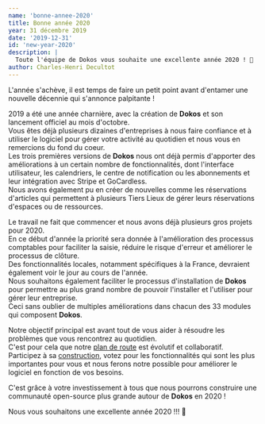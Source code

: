 ```yaml
---
name: 'bonne-annee-2020'
title: Bonne année 2020
year: 31 décembre 2019
date: '2019-12-31'
id: 'new-year-2020'
description: |
  Toute l'équipe de Dokos vous souhaite une excellente année 2020 ! 🎊
author: Charles-Henri Decultot
---
```


L'année s'achève, il est temps de faire un petit point avant d'entamer une nouvelle décennie qui s'annonce palpitante !  

2019 a été une année charnière, avec la création de __Dokos__ et son lancement officiel au mois d'octobre.  
Vous êtes déjà plusieurs dizaines d'entreprises à nous faire confiance et à utiliser le logiciel pour gérer votre activité au quotidien et nous vous en remercions du fond du coeur.  
Les trois premières versions de __Dokos__ nous ont déjà permis d'apporter des améliorations à un certain nombre de fonctionnalités, dont l'interface utilisateur, les calendriers, le centre de notification ou les abonnements et leur intégration avec Stripe et GoCardless.  
Nous avons également pu en créer de nouvelles comme les réservations d'articles qui permettent à plusieurs Tiers Lieux de gérer leurs réservations d'espaces ou de ressources.  

Le travail ne fait que commencer et nous avons déjà plusieurs gros projets pour 2020.  
En ce début d'année la priorité sera donnée à l'amélioration des processus comptables pour faciliter la saisie, réduire le risque d'erreur et améliorer le processus de clôture.  
Des fonctionnalités locales, notamment spécifiques à la France, devraient également voir le jour au cours de l'année.  
Nous souhaitons également faciliter le processus d'installation de __Dokos__ pour permettre au plus grand nombre de pouvoir l'installer et l'utiliser pour gérer leur entreprise.  
Ceci sans oublier de multiples améliorations dans chacun des 33 modules qui composent __Dokos__.  


Notre objectif principal est avant tout de vous aider à résoudre les problèmes que vous rencontrez au quotidien.  
C'est pour cela que notre [plan de route](https://gitlab.com/dokos/dokos/-/boards/966503) est évolutif et collaboratif.  
Participez à sa [construction](https://gitlab.com/dokos/dokos/-/boards/966503), votez pour les fonctionnalités qui sont les plus importantes pour vous et nous ferons notre possible pour améliorer le logiciel en fonction de vos besoins.  

C'est grâce à votre investissement à tous que nous pourrons construire une communauté open-source plus grande autour de __Dokos__ en 2020 !  

Nous vous souhaitons une excellente année 2020 !!! 🎊
